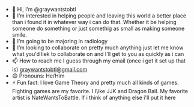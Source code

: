 - 👋 Hi, I’m @graywantstobtl
- 👀 I’m interested in helping people and leaving this world a better place than i found it in whatever way i can do that. Whether it be helping someone do something or just somethig as small as making someone smile.
- 🌱 I’m going to be majoring in radiology
- 💞️ I’m looking to collaborate on pretty much anything just let me know what you'd liek to collaborate on and I'll get to you as quickly as i can
- 📫 How to reach me I guess through my email (once i get it set up that is) graywantstobtl@gmail.com
- 😄 Pronouns: He/Him
- ⚡ Fun fact: I love Game Theory and pretty much all kinds of games. Fighting games are my favorite. I l\ike JJK and Dragon Ball. My favorite artist is NateWantsToBattle. If i think of anything else i'll put it here

<!---
graywantstobtl/graywantstobtl is a ✨ special ✨ repository because its `README.md` (this file) appears on your GitHub profile.
You can click the Preview link to take a look at your changes.
--->
